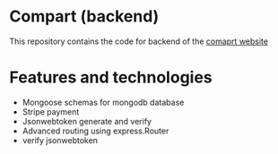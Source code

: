 # Compart (backend)

This repository contains the code for backend of the [comaprt website](https://icompart.web.app/)

# Features and technologies

- Mongoose schemas for mongodb database
- Stripe payment
- Jsonwebtoken generate and verify
- Advanced routing using express.Router
- verify jsonwebtoken
